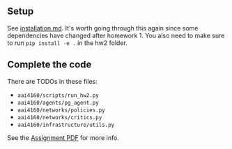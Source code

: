 ## Setup

See [installation.md](installation.md). It's worth going through this again since some dependencies have changed after homework 1. You also need to make sure to run `pip install -e .` in the hw2 folder.

## Complete the code

There are TODOs in these files:

- `aai4160/scripts/run_hw2.py`
- `aai4160/agents/pg_agent.py`
- `aai4160/networks/policies.py`
- `aai4160/networks/critics.py`
- `aai4160/infrastructure/utils.py`

See the [Assignment PDF](https://www.overleaf.com/read/hsnhnfdcdjdh#842b96) for more info.
